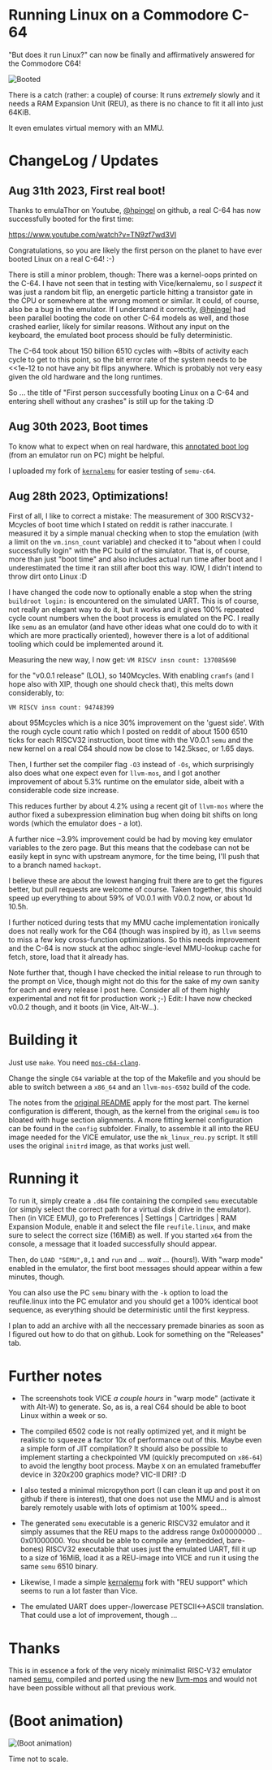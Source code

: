 # Running Linux on a Commodore C-64

"But does it run Linux?" can now be finally and affirmatively answered
for the Commodore C64!

![Booted](booted.jpeg)

There is a catch (rather: a couple) of course: It runs *extremely*
slowly and it needs a RAM Expansion Unit (REU), as there is no chance
to fit it all into just 64KiB.

It even emulates virtual memory with an MMU.

# ChangeLog / Updates

## Aug 31th 2023, First real boot!

Thanks to emulaThor on Youtube,
[@hpingel](https://www.github.com/hpingel) on github, a real C-64 has
now successfully booted for the first time:

https://www.youtube.com/watch?v=TN9zf7wd3VI

Congratulations, so you are likely the first person on the planet to
have ever booted Linux on a real C-64! :-)

There is still a minor problem, though: There was a kernel-oops
printed on the C-64. I have not seen that in testing with
Vice/kernalemu, so I *suspect* it was just a random bit flip, an
energetic particle hitting a transistor gate in the CPU or somewhere
at the wrong moment or similar. It could, of course, also be a bug in
the emulator. If I understand it correctly,
[@hpingel](https://www.github.com/hpingel) had been parallel booting
the code on other C-64 models as well, and those crashed earlier,
likely for similar reasons. Without any input on the keyboard, the
emulated boot process should be fully deterministic.

The C-64 took about 150 billion 6510 cycles with ~8bits of activity
each cycle to get to this point, so the bit error rate of the system
needs to be <<1e-12 to not have any bit flips anywhere. Which is
probably not very easy given the old hardware and the long runtimes.

So ... the title of "First person successfully booting Linux on a C-64 and
entering shell without any crashes" is still up for the taking :D

## Aug 30th 2023, Boot times

To know what to expect when on real hardware, this [annotated boot
log](boot_times.md) (from an emulator run on PC) might be helpful.

I uploaded my fork of
[`kernalemu`](https://github.com/onnokort/kernalemu) for easier
testing of `semu-c64`.

## Aug 28th 2023, Optimizations!

First of all, I like to correct a mistake: The measurement of 300
RISCV32-Mcycles of boot time which I stated on reddit is rather
inaccurate. I measured it by a simple manual checking when to stop the
emulation (with a limit on the `vm.insn_count` variable) and checked
it to "about when I could successfully login" with the PC build of the
simulator. That is, of course, more than just "boot time" and also
includes actual run time after boot and I underestimated the time it
ran still after boot this way. IOW, I didn't intend to throw
dirt onto Linux :D

I have changed the code now to optionally enable a stop when the
string `buildroot login:` is encountered on the simulated UART. This
is of course, not really an elegant way to do it, but it works and it
gives 100% repeated cycle count numbers when the boot process is
emulated on the PC. I really like `semu` as an emulator (and have other
ideas what one could do to with it which are more practically
oriented), however there is a lot of additional tooling which could be
implemented around it.

Measuring the new way, I now get:
`
VM RISCV insn count: 137085690
`

for the "v0.0.1 release" (LOL), so 140Mcycles. With enabling `cramfs`
(and I hope also with XIP, though one should check that), this melts
down considerably, to:

`
VM RISCV insn count: 94748399
`

about 95Mcycles which is a nice 30% improvement on the 'guest
side'. With the rough cycle count ratio which I posted on reddit of
about 1500 6510 ticks for each RISCV32 instruction, boot time with the
V0.0.1 `semu` and the new kernel on a real C64 should now be close to
142.5ksec, or 1.65 days.

Then, I further set the compiler flag `-O3` instead of `-Os`, which
surprisingly also does what one expect even for `llvm-mos`, and I got
another improvement of about 5.3% runtime on the emulator side, albeit
with a considerable code size increase.

This reduces further by about 4.2% using a recent git of `llvm-mos`
where the author fixed a subexpression elimination bug when doing bit
shifts on long words (which the emulator does - a lot).

A further nice ~3.9% improvement could be had by moving key emulator
variables to the zero page. But this means that the codebase can not
be easily kept in sync with upstream anymore, for the time being, I'll
push that to a branch named `hackopt`.

I believe these are about the lowest hanging fruit there are to get
the figures better, but pull requests are welcome of course. Taken
together, this should speed up everything to about 59% of V0.0.1 with
V0.0.2 now, or about 1d 10.5h.

I further noticed during tests that my MMU cache implementation
ironically does not really work for the C64 (though was inspired by
it), as `llvm` seems to miss a few key cross-function
optimizations. So this needs improvement and the C-64 is now stuck at
the adhoc single-level MMU-lookup cache for fetch, store, load that it
already has.

Note further that, though I have checked the initial release to run
through to the prompt on Vice, though might not do this for the sake
of my own sanity for each and every release I post here. Consider all
of them highly experimental and not fit for production work ;-) Edit:
I have now checked v0.0.2 though, and it boots (in Vice, Alt-W...).

# Building it

Just use `make`. You need [`mos-c64-clang`](https://github.com/llvm-mos/).

Change the single `C64` variable at the top of the Makefile and you should be able to switch between a `x86_64` and an `llvm-mos-6502` build of the code.

The notes from the [original README](README.original.md) apply for the most part. The kernel configuration is different, though, as the kernel from the original `semu` is too bloated with huge section alignments. A more fitting kernel configuration can be found in the `config` subfolder. Finally, to assemble it all into the REU image needed for the VICE emulator, use the `mk_linux_reu.py` script. It still uses the original `initrd` image, as that works just well.

# Running it

To run it, simply create a `.d64` file containing the compiled `semu` executable (or simply select the correct path for a virtual disk drive in the emulator). Then (in VICE EMU), go to Preferences | Settings | Cartridges | RAM Expansion Module, enable it and select the file `reufile.linux`, and make sure to select the correct size (16MiB) as well. If you started `x64` from the console, a message that it loaded successfully should appear.

Then, do `LOAD "SEMU",8,1` and `run` and ... *wait* ... (hours!). With "warp mode" enabled in the emulator, the first boot messages should appear within a few minutes, though.

You can also use the PC `semu` binary with the `-k` option to load the reufile.linux into the PC emulator and you should get a 100% identical boot sequence, as everything should be deterministic until the first keypress.

I plan to add an archive with all the neccessary premade binaries as soon as I figured out how to do that on github. Look for something on the "Releases" tab.

# Further notes

- The screenshots took VICE *a couple hours* in "warp mode" (activate it with Alt-W) to generate. So, as is, a real C64 should be able to boot Linux within a week or so.

- The compiled 6502 code is not really optimized yet, and it might be realistic to squeeze a factor 10x of performance out of this. Maybe even a simple form of JIT compilation? It should also be possible to implement starting a checkpointed VM (quickly precomputed on `x86-64`) to avoid the lengthy boot process. Maybe `X` on an emulated framebuffer device in 320x200 graphics mode? VIC-II DRI? :D

- I also tested a minimal micropython port (I can clean it up and post it on github if there is interest), that one does not use the MMU and is almost barely remotely usable with lots of optimism at 100% speed...

- The generated `semu` executable is a generic RISCV32 emulator and it simply assumes that the REU maps to the address range 0x00000000 .. 0x01000000. You should be able to compile any (embedded, bare-bones) RISCV32 executable that uses just the emulated UART, fill it up to a size of 16MiB, load it as a REU-image into VICE and run it using the same `semu` 6510 binary.

- Likewise, I made a simple [kernalemu](https://github.com/mist64/kernalemu) fork with "REU support" which seems to run a lot faster than Vice.

- The emulated UART does upper-/lowercase PETSCII<->ASCII translation. That could use a lot of improvement, though ...

# Thanks

This is in essence a fork of the very nicely minimalist RISC-V32 emulator named [semu](https://github.com/sysprog21/semu), compiled and ported using the new [llvm-mos](https://github.com/llvm-mos/) and would not have been possible without all that previous work.

# (Boot animation)
![(Boot animation)](boot_anim.gif)

Time not to scale.
